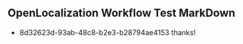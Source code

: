 ## OpenLocalization Workflow Test MarkDown
* 8d32623d-93ab-48c8-b2e3-b28794ae4153 thanks!

<!--HONumber=Dec16_HO1-->


